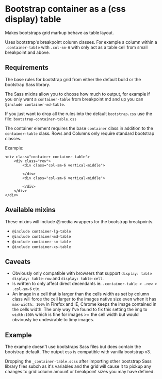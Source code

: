 # Bootstrap container as a (css display) table

Makes bootstraps grid markup behave as table layout.

Uses bootstrap's breakpoint column classes. For example a column within a `.container-table` with `.col-sm-6` with only act as a table cell from small breakpoint and above.

## Requirements

The base rules for bootstrap grid from either the default build or the bootstrap Sass library.

The Sass mixins allow you to choose how much to output, for example if you only want a `container-table` from breakpoint md and up you can `@include container-md-table`.

If you just want to drop all the rules into the default `bootstrap.css` use the file: `bootstrap-container-table.css`

The container element requires the base `container` class in addition to the `container-table` class. Rows and Columns only require standard bootstrap classes.

Example:

```
<div class="container container-table">
    <div class="row">
        <div class="col-sm-6 vertical-middle">
            
        </div>
        <div class="col-sm-6 vertical-middle">
            
        </div>
    </div>    
</div>
```

## Available mixins

These mixins will include @media wrappers for the bootstrap breakpoints.

* `@include container-lg-table`
* `@include container-md-table`
* `@include container-sm-table`
* `@include container-xs-table`

## Caveats

* Obviously only compatible with browsers that support `display: table` `display: table-row` and `display: table-cell`.
* Is written to only affect direct decendants ie. `.container-table > .row > .col-sm-6` etc.
* An image in a cell that is larger than the cells width as set by column class will force the cell larger to the images native size even when it has `max-width: 100%` in Firefox and IE, Chrome keeps the image contained in the cells width. The only way I've found to fix this setting the img to `width:100%` which is fine for images >= the cell width but would obviously be undesirable to timy images.


## Example

The example doesn't use bootstraps Sass files but does contain the bootstrap default. The output css is compatible with vanilla bootstrap v3.

Dropping the `_container-table.scss` after importing other bootstrap Sass library files subch as it's variables and the grid will cause it to pickup any changes to grid column amount or breakpoint sizes you may have defined. 